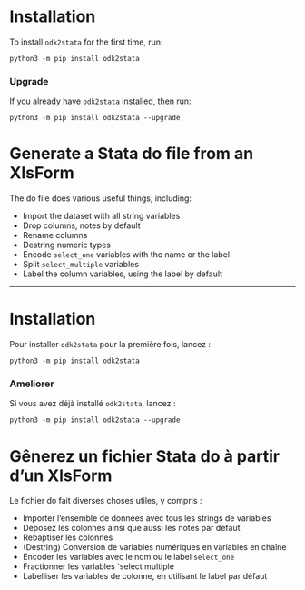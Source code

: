 # Installation

To install `odk2stata` for the first time, run:

```
python3 -m pip install odk2stata
```

### Upgrade

If you already have `odk2stata` installed, then run:

```
python3 -m pip install odk2stata --upgrade
```

# Generate a Stata do file from an XlsForm

The do file does various useful things, including:

- Import the dataset with all string variables
- Drop columns, notes by default
- Rename columns
- Destring numeric types
- Encode `select_one` variables with the name or the label
- Split `select_multiple` variables
- Label the column variables, using the label by default

---

# Installation

Pour installer `odk2stata` pour la première fois, lancez :

```
python3 -m pip install odk2stata
```

### Ameliorer

Si vous avez déjà installé `odk2stata`, lancez :

```
python3 -m pip install odk2stata --upgrade
```

# Gênerez un fichier Stata do  à partir d’un XlsForm

Le fichier do fait diverses choses utiles, y compris :

- Importer l’ensemble de données avec tous les strings de variables
- Déposez les colonnes ainsi que aussi les notes par défaut
- Rebaptiser les colonnes
- (Destring) Conversion de variables numériques en variables en chaîne
- Encoder les variables avec le nom ou le label `select_one`
- Fractionner les variables `select multiple
- Labelliser les variables de colonne, en utilisant le label par défaut
